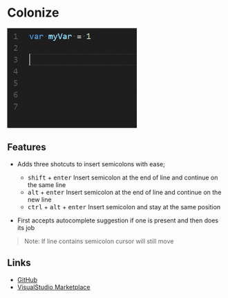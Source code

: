 # **Colonize**

![showcase](images/showcase.gif)

## Features

- Adds three shotcuts to insert semicolons with ease;

  - <kbd>shift</kbd> + <kbd>enter</kbd> Insert semicolon at the end of line and continue on the same line
  - <kbd>alt</kbd> + <kbd>enter</kbd> Insert semicolon at the end of line and continue on the new line
  - <kbd>ctrl</kbd> + <kbd>alt</kbd> + <kbd>enter</kbd> Insert semicolon and stay at the same position

- First accepts autocomplete suggestion if one is present and then does its job

> Note: If line contains semicolon cursor will still move

## Links
* [GitHub](https://github.com/vmsynkov/colonize)
* [VisualStudio Marketplace](https://marketplace.visualstudio.com/items?itemName=vmsynkov.colonize)
